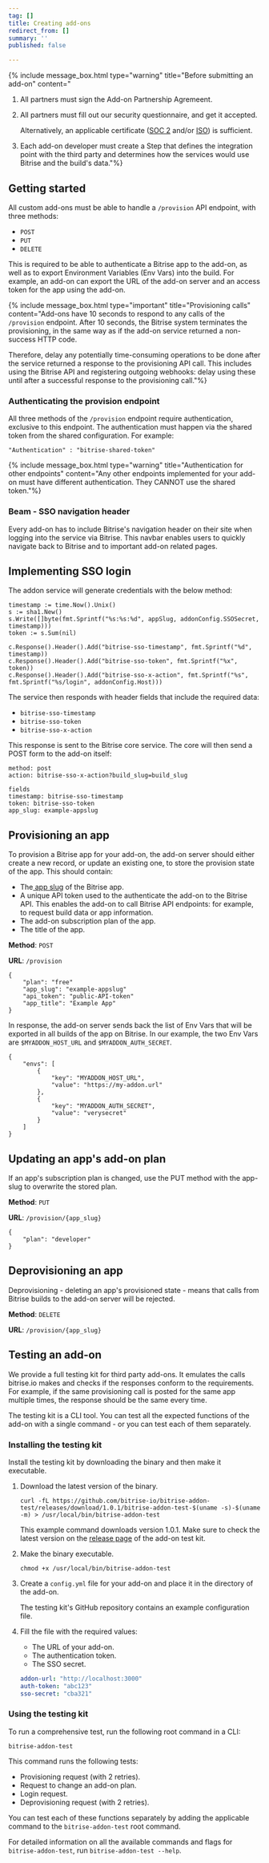 ```yaml
---
tag: []
title: Creating add-ons
redirect_from: []
summary: ''
published: false

---
```

{% include message_box.html type="warning" title="Before submitting an add-on" content="

1. All partners must sign the Add-on Partnership Agremeent.
2. All partners must fill out our security questionnaire, and get it accepted.

   Alternatively, an applicable certificate ([SOC 2](https://www.aicpa.org/interestareas/frc/assuranceadvisoryservices/aicpasoc2report.html) and/or [ISO](https://www.iso.org/home.html)) is sufficient.
3. Each add-on developer must create a Step that defines the integration point with the third party and determines how the services would use Bitrise and the build's data."%}

## Getting started

All custom add-ons must be able to handle a `/provision` API endpoint, with three methods:

* `POST`
* `PUT`
* `DELETE`

This is required to be able to authenticate a Bitrise app to the add-on, as well as to export Environment Variables (Env Vars) into the build. For example, an add-on can export the URL of the add-on server and an access token for the app using the add-on.

{% include message_box.html type="important" title="Provisioning calls" content="Add-ons have 10 seconds to respond to any calls of the `/provision` endpoint. After 10 seconds, the Bitrise system terminates the provisioning, in the same way as if the add-on service returned a non-success HTTP code.

Therefore, delay any potentially time-consuming operations to be done after the service returned a response to the provisioning API call. This includes using the Bitrise API and registering outgoing webhooks: delay using these until after a successful response to the provisioning call."%}

### Authenticating the provision endpoint

All three methods of the `/provision` endpoint require authentication, exclusive to this endpoint. The authentication must happen via the shared token from the shared configuration. For example:

```  
"Authentication" : "bitrise-shared-token"  
```

{% include message_box.html type="warning" title="Authentication for other endpoints" content="Any other endpoints implemented for your add-on must have different authentication. They CANNOT use the shared token."%}

### Beam - SSO navigation header

Every add-on has to include Bitrise's navigation header on their site when logging into the service via Bitrise. This navbar enables users to quickly navigate back to Bitrise and to important add-on related pages.

## Implementing SSO login

The addon service will generate credentials with the below method:

```Golang
timestamp := time.Now().Unix()
s := sha1.New()
s.Write([]byte(fmt.Sprintf("%s:%s:%d", appSlug, addonConfig.SSOSecret, timestamp)))
token := s.Sum(nil)

c.Response().Header().Add("bitrise-sso-timestamp", fmt.Sprintf("%d", timestamp))
c.Response().Header().Add("bitrise-sso-token", fmt.Sprintf("%x", token))
c.Response().Header().Add("bitrise-sso-x-action", fmt.Sprintf("%s", fmt.Sprintf("%s/login", addonConfig.Host)))
```

The service then responds with header fields that include the required data:

* `bitrise-sso-timestamp`
* `bitrise-sso-token`
* `bitrise-sso-x-action`

This response is sent to the Bitrise core service. The core will then send a POST form to the add-on itself:

    method: post
    action: bitrise-sso-x-action?build_slug=build_slug
    
    fields
    timestamp: bitrise-sso-timestamp
    token: bitrise-sso-token
    app_slug: example-appslug

## Provisioning an app

To provision a Bitrise app for your add-on, the add-on server should either create a new record, or update an existing one, to store the provision state of the app. This should contain:

* The[ app slug](https://api-docs.bitrise.io/#/application/app-list) of the Bitrise app.
* A unique API token used to the authenticate the add-on to the Bitrise API. This enables the add-on to call Bitrise API endpoints: for example, to request build data or app information.
* The add-on subscription plan of the app.
* The title of the app.

**Method**: `POST`

**URL**: `/provision`

    {
        "plan": "free"
        "app_slug": "example-appslug"
        "api_token": "public-API-token"
        "app_title": "Example App"
    }

In response, the add-on server sends back the list of Env Vars that will be exported in all builds of the app on Bitrise. In our example, the two Env Vars are `$MYADDON_HOST_URL` and `$MYADDON_AUTH_SECRET`.

    {
        "envs": [
            {
                "key": "MYADDON_HOST_URL",
                "value": "https://my-addon.url"
            },
            {
                "key": "MYADDON_AUTH_SECRET",
                "value": "verysecret"
            }
        ]
    }

## Updating an app's add-on plan

If an app's subscription plan is changed, use the PUT method with the app-slug to overwrite the stored plan.

**Method**: `PUT`

**URL**: `/provision/{app_slug}`

    {
        "plan": "developer"
    }

## Deprovisioning an app

Deprovisioning - deleting an app's provisioned state - means that calls from Bitrise builds to the add-on server will be rejected.

**Method**: `DELETE`

**URL**: `/provision/{app_slug}`

## Testing an add-on

We provide a full testing kit for third party add-ons. It emulates the calls bitrise.io makes and checks if the responses conform to the requirements. For example, if the same provisioning call is posted for the same app multiple times, the response should be the same every time.

The testing kit is a CLI tool. You can test all the expected functions of the add-on with a single command - or you can test each of them separately.

### Installing the testing kit

Install the testing kit by downloading the binary and then make it executable.

1. Download the latest version of the binary.

       curl -fL https://github.com/bitrise-io/bitrise-addon-test/releases/download/1.0.1/bitrise-addon-test-$(uname -s)-$(uname -m) > /usr/local/bin/bitrise-addon-test

   This example command downloads version 1.0.1. Make sure to check the latest version on the [release page](https://github.com/bitrise-io/bitrise-addon-test/releases) of the add-on test kit.
2. Make the binary executable.

       chmod +x /usr/local/bin/bitrise-addon-test
3. Create a `config.yml` file for your add-on and place it in the directory of the add-on. 

   The testing kit's GitHub repository contains an example configuration file. 
4. Fill the file with the required values:
   
   * The URL of your add-on.
   * The authentication token. 
   * The SSO secret. 

	```yaml
    addon-url: "http://localhost:3000"
	auth-token: "abc123"
	sso-secret: "cba321"
    ```

### Using the testing kit

To run a comprehensive test, run the following root command in a CLI:

    bitrise-addon-test

This command runs the following tests:

* Provisioning request (with 2 retries).
* Request to change an add-on plan.
* Login request.
* Deprovisioning request (with 2 retries).

You can test each of these functions separately by adding the applicable command to the `bitrise-addon-test` root command.

For detailed information on all the available commands and flags for `bitrise-addon-test`, run `bitrise-addon-test --help`.